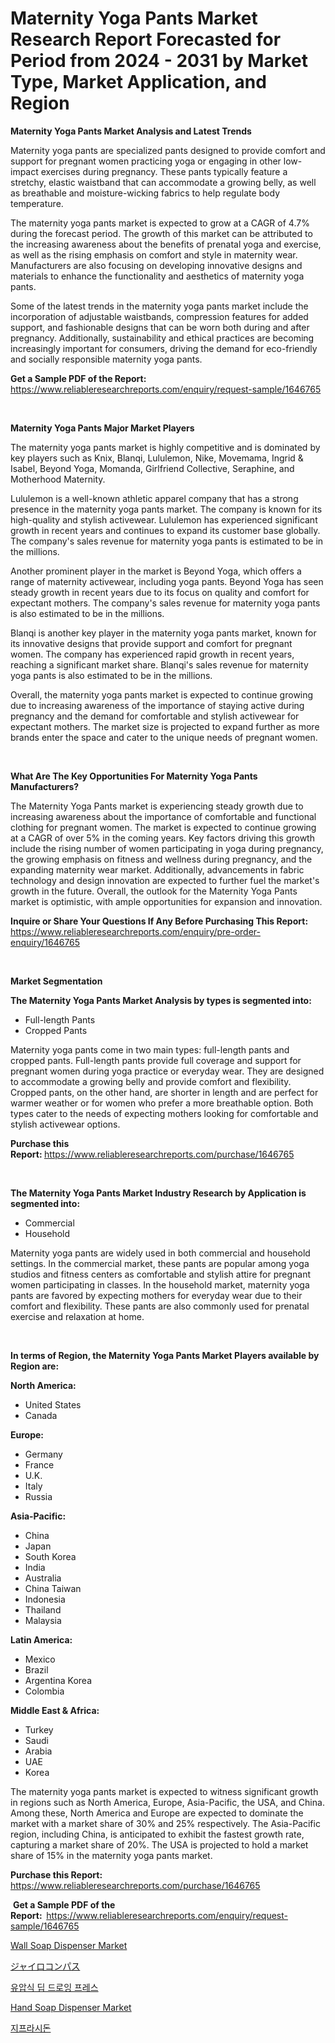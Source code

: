 <p><h1>Maternity Yoga Pants Market Research Report Forecasted for Period from 2024 -  2031 by Market Type, Market Application, and Region</h1></p><p><strong>Maternity Yoga Pants Market Analysis and Latest Trends</strong></p>
<p><p>Maternity yoga pants are specialized pants designed to provide comfort and support for pregnant women practicing yoga or engaging in other low-impact exercises during pregnancy. These pants typically feature a stretchy, elastic waistband that can accommodate a growing belly, as well as breathable and moisture-wicking fabrics to help regulate body temperature.</p><p>The maternity yoga pants market is expected to grow at a CAGR of 4.7% during the forecast period. The growth of this market can be attributed to the increasing awareness about the benefits of prenatal yoga and exercise, as well as the rising emphasis on comfort and style in maternity wear. Manufacturers are also focusing on developing innovative designs and materials to enhance the functionality and aesthetics of maternity yoga pants.</p><p>Some of the latest trends in the maternity yoga pants market include the incorporation of adjustable waistbands, compression features for added support, and fashionable designs that can be worn both during and after pregnancy. Additionally, sustainability and ethical practices are becoming increasingly important for consumers, driving the demand for eco-friendly and socially responsible maternity yoga pants.</p></p>
<p><strong>Get a Sample PDF of the Report:&nbsp;</strong> <a href="https://www.reliableresearchreports.com/enquiry/request-sample/1646765">https://www.reliableresearchreports.com/enquiry/request-sample/1646765</a></p>
<p>&nbsp;</p>
<p><strong>Maternity Yoga Pants Major Market Players</strong></p>
<p><p>The maternity yoga pants market is highly competitive and is dominated by key players such as Knix, Blanqi, Lululemon, Nike, Movemama, Ingrid & Isabel, Beyond Yoga, Momanda, Girlfriend Collective, Seraphine, and Motherhood Maternity. </p><p>Lululemon is a well-known athletic apparel company that has a strong presence in the maternity yoga pants market. The company is known for its high-quality and stylish activewear. Lululemon has experienced significant growth in recent years and continues to expand its customer base globally. The company's sales revenue for maternity yoga pants is estimated to be in the millions.</p><p>Another prominent player in the market is Beyond Yoga, which offers a range of maternity activewear, including yoga pants. Beyond Yoga has seen steady growth in recent years due to its focus on quality and comfort for expectant mothers. The company's sales revenue for maternity yoga pants is also estimated to be in the millions.</p><p>Blanqi is another key player in the maternity yoga pants market, known for its innovative designs that provide support and comfort for pregnant women. The company has experienced rapid growth in recent years, reaching a significant market share. Blanqi's sales revenue for maternity yoga pants is also estimated to be in the millions.</p><p>Overall, the maternity yoga pants market is expected to continue growing due to increasing awareness of the importance of staying active during pregnancy and the demand for comfortable and stylish activewear for expectant mothers. The market size is projected to expand further as more brands enter the space and cater to the unique needs of pregnant women.</p></p>
<p>&nbsp;</p>
<p><strong>What Are The Key Opportunities For Maternity Yoga Pants Manufacturers?</strong></p>
<p><p>The Maternity Yoga Pants market is experiencing steady growth due to increasing awareness about the importance of comfortable and functional clothing for pregnant women. The market is expected to continue growing at a CAGR of over 5% in the coming years. Key factors driving this growth include the rising number of women participating in yoga during pregnancy, the growing emphasis on fitness and wellness during pregnancy, and the expanding maternity wear market. Additionally, advancements in fabric technology and design innovation are expected to further fuel the market's growth in the future. Overall, the outlook for the Maternity Yoga Pants market is optimistic, with ample opportunities for expansion and innovation.</p></p>
<p><strong>Inquire or Share Your Questions If Any Before Purchasing This Report:</strong> <a href="https://www.reliableresearchreports.com/enquiry/pre-order-enquiry/1646765">https://www.reliableresearchreports.com/enquiry/pre-order-enquiry/1646765</a></p>
<p>&nbsp;</p>
<p><strong>Market Segmentation</strong></p>
<p><strong>The Maternity Yoga Pants Market Analysis by types is segmented into:</strong></p>
<p><ul><li>Full-length Pants</li><li>Cropped Pants</li></ul></p>
<p><p>Maternity yoga pants come in two main types: full-length pants and cropped pants. Full-length pants provide full coverage and support for pregnant women during yoga practice or everyday wear. They are designed to accommodate a growing belly and provide comfort and flexibility. Cropped pants, on the other hand, are shorter in length and are perfect for warmer weather or for women who prefer a more breathable option. Both types cater to the needs of expecting mothers looking for comfortable and stylish activewear options.</p></p>
<p><strong>Purchase this Report:&nbsp;</strong><a href="https://www.reliableresearchreports.com/purchase/1646765">https://www.reliableresearchreports.com/purchase/1646765</a></p>
<p>&nbsp;</p>
<p><strong>The Maternity Yoga Pants Market Industry Research by Application is segmented into:</strong></p>
<p><ul><li>Commercial</li><li>Household</li></ul></p>
<p><p>Maternity yoga pants are widely used in both commercial and household settings. In the commercial market, these pants are popular among yoga studios and fitness centers as comfortable and stylish attire for pregnant women participating in classes. In the household market, maternity yoga pants are favored by expecting mothers for everyday wear due to their comfort and flexibility. These pants are also commonly used for prenatal exercise and relaxation at home.</p></p>
<p>&nbsp;</p>
<p><strong>In terms of Region, the Maternity Yoga Pants Market Players available by Region are:</strong></p>
<p>
    <p> <strong> North America: </strong>
        <ul>
            <li>United States</li>
            <li>Canada</li>
        </ul>
        </p> 
    <p> <strong> Europe: </strong>
        <ul>
            <li>Germany</li>
            <li>France</li>
            <li>U.K.</li>
            <li>Italy</li>
            <li>Russia</li>
        </ul>
        </p> 
    <p> <strong> Asia-Pacific: </strong>
        <ul>
            <li>China</li>
            <li>Japan</li>
            <li>South Korea</li>
            <li>India</li>
            <li>Australia</li>
            <li>China Taiwan</li>
            <li>Indonesia</li>
            <li>Thailand</li>
            <li>Malaysia</li>
        </ul>
        </p> 
    <p> <strong> Latin America: </strong>
        <ul>
            <li>Mexico</li>
            <li>Brazil</li>
            <li>Argentina Korea</li>
            <li>Colombia</li>
        </ul>
        </p> 
    <p> <strong> Middle East & Africa: </strong>
        <ul>
            <li>Turkey</li>
            <li>Saudi</li>
            <li>Arabia</li>
            <li>UAE</li>
            <li>Korea</li>
        </ul>
    </p>
    </p>
<p><p>The maternity yoga pants market is expected to witness significant growth in regions such as North America, Europe, Asia-Pacific, the USA, and China. Among these, North America and Europe are expected to dominate the market with a market share of 30% and 25% respectively. The Asia-Pacific region, including China, is anticipated to exhibit the fastest growth rate, capturing a market share of 20%. The USA is projected to hold a market share of 15% in the maternity yoga pants market.</p></p>
<p><strong>Purchase this Report: </strong><a href="https://www.reliableresearchreports.com/purchase/1646765">https://www.reliableresearchreports.com/purchase/1646765</a></p>
<p>&nbsp;<strong>Get a Sample PDF of the Report:&nbsp;&nbsp;</strong><a href="https://www.reliableresearchreports.com/enquiry/request-sample/1646765">https://www.reliableresearchreports.com/enquiry/request-sample/1646765</a></p>
<p><strong></strong></p>
<p><p><a href="https://github.com/kosella/Market-Research-Report-List-2/blob/main/wall-soap-dispenser-market.md">Wall Soap Dispenser Market</a></p><p><a href="https://medium.com/@novastamm2023/%E3%82%B8%E3%83%A3%E3%82%A4%E3%83%AD%E3%82%B3%E3%83%B3%E3%83%91%E3%82%B9%E5%B8%82%E5%A0%B4-%E5%B8%82%E5%A0%B4cagr-%E5%B8%82%E5%A0%B4%E3%83%88%E3%83%AC%E3%83%B3%E3%83%89-%E6%88%90%E9%95%B7%E6%88%A6%E7%95%A5%E3%81%AB%E9%96%A2%E3%81%99%E3%82%8B%E6%B4%9E%E5%AF%9F-1511eb095b25">ジャイロコンパス</a></p><p><a href="https://medium.com/@joshuapierce88/%EC%88%98%EC%95%95-%EB%94%A5-%EB%93%9C%EB%A1%9C%EC%9E%89-%ED%94%84%EB%A0%88%EC%8A%A4-%EC%8B%9C%EC%9E%A5-%EA%B2%BD%EC%9F%81-%EB%B6%84%EC%84%9D-%EC%8B%9C%EC%9E%A5-%EB%8F%99%ED%96%A5-%EB%B0%8F-2031%EB%85%84%EA%B9%8C%EC%A7%80%EC%9D%98-%EC%98%88%EC%B8%A1-357a57a9968b">유압식 딥 드로잉 프레스</a></p><p><a href="https://github.com/nathandecarvalho/Market-Research-Report-List-2/blob/main/hand-soap-dispenser-market.md">Hand Soap Dispenser Market</a></p><p><a href="https://medium.com/@emmettsaynford43546/%EC%A7%80%ED%94%84%EB%9D%BC%EC%8B%9C%EB%8F%88-%EC%8B%9C%EC%9E%A5%EC%9D%80-%EC%8B%9C%EC%9E%A5-%EC%A0%90%EC%9C%A0%EC%9C%A8-%EA%B7%9C%EB%AA%A8-%EB%B0%8F-2031%EB%85%84%EA%B9%8C%EC%A7%80%EC%9D%98-%EC%98%88%EC%B8%A1%EC%9D%84-%EC%A4%91%EC%A0%90%EC%A0%81%EC%9C%BC%EB%A1%9C-%EB%8B%A4%EB%A3%B9%EB%8B%88%EB%8B%A4-facb388646b9">지프라시돈</a></p></p>